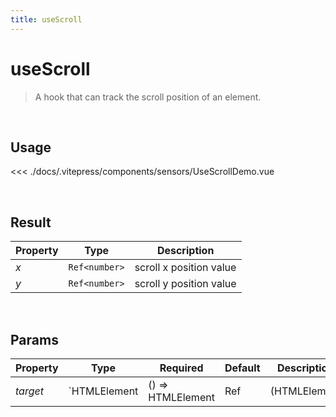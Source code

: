 ```yaml
---
title: useScroll
---
```


# useScroll

> A hook that can track the scroll position of an element.

<br />

## Usage

<script>
import UseScrollDemo from '../.vitepress/components/sensors/UseScrollDemo.vue'

export default {
  components: {
    UseScrollDemo
  }
}
</script>
<div id="UseScrollDemo" class="container">
  <UseScrollDemo />
</div>

<<< ./docs/.vitepress/components/sensors/UseScrollDemo.vue

<br />

## Result

| Property | Type          | Description             |
| -------- | ------------- | ----------------------- |
| _x_      | `Ref<number>` | scroll x position value |
| _y_      | `Ref<number>` | scroll y position value |

<br />

## Params

| Property | Type         | Required          | Default          | Description  |
| -------- | ------------ | ----------------- | ---------------- | ------------ |
| _target_ | `HTMLElement | () => HTMLElement | Ref<HTMLElement> | (HTMLElement | (() => HTMLElement)` | `false` | `document` | execution handler target |
